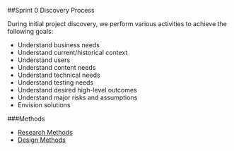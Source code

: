 ##Sprint 0 Discovery Process

During initial project discovery, we perform various activities to achieve the following goals:

- Understand business needs
- Understand current/historical context
- Understand users
- Understand content needs
- Understand technical needs
- Understand testing needs
- Understand desired high-level outcomes
- Understand major risks and assumptions
- Envision solutions

###Methods

- [Research Methods](../04-methods/1-research.md)
- [Design Methods](../04-methods/2-design.md)
